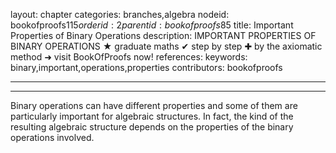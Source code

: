 layout: chapter
categories: branches,algebra
nodeid: bookofproofs$115
orderid: 2
parentid: bookofproofs$85
title: Important Properties of Binary Operations
description: IMPORTANT PROPERTIES OF BINARY OPERATIONS &#9733; graduate maths &#10004; step by step &#10010; by the axiomatic method &#10140; visit BookOfProofs now!
references: 
keywords: binary,important,operations,properties
contributors: bookofproofs

---


---

Binary operations can have different properties and some of them are particularly important for algebraic structures. In fact, the kind of the resulting algebraic structure depends on the properties of the binary operations involved.
